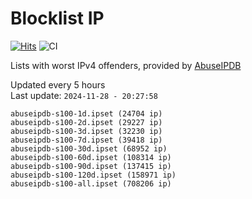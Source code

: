 # Blocklist IP

[![Hits](https://hits.seeyoufarm.com/api/count/incr/badge.svg?url=https%3A%2F%2Fgithub.com%2Fborestad%2Fblocklist-ip%2F&count_bg=%2379C83D&title_bg=%23555555&icon=&icon_color=%23E7E7E7&title=hits&edge_flat=false)](https://hits.seeyoufarm.com)  ![CI](https://img.shields.io/github/workflow/status/borestad/blocklist-ip/CI?style=flat-square)

Lists with worst IPv4 offenders, provided by [AbuseIPDB](https://www.abuseipdb.com/)

<!-- FOOTER-PLACEHOLDER -->
Updated every 5 hours<br>
Last update: `2024-11-28 - 20:27:58`
```
abuseipdb-s100-1d.ipset (24704 ip)
abuseipdb-s100-2d.ipset (29227 ip)
abuseipdb-s100-3d.ipset (32230 ip)
abuseipdb-s100-7d.ipset (39418 ip)
abuseipdb-s100-30d.ipset (68952 ip)
abuseipdb-s100-60d.ipset (108314 ip)
abuseipdb-s100-90d.ipset (137415 ip)
abuseipdb-s100-120d.ipset (158971 ip)
abuseipdb-s100-all.ipset (708206 ip)
```
